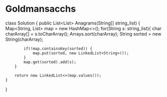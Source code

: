 # Goldmansacchs
class Solution {
    public List<List<String>> Anagrams(String[] string_list) {
        Map<String, List<String>> map = new HashMap<>();
        for(String s: string_list){
            char charArray[] = s.toCharArray();
            Arrays.sort(charArray);
            String sorted = new String(charArray);
            
            if(!map.containsKey(sorted)) {
                map.put(sorted, new LinkedList<String>());
            }
            map.get(sorted).add(s);
        }
        
        return new LinkedList<>(map.values());
    }
}

